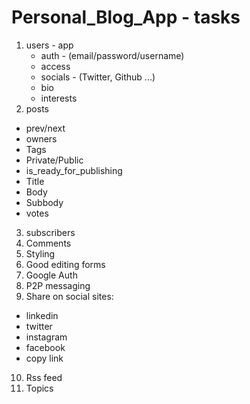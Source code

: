 # Personal_Blog_App - tasks
1. users - app
   - auth - (email/password/username)
   - access
   - socials - (Twitter, Github ...)
   - bio
   - interests
2. posts
  - prev/next
  - owners
  - Tags
  - Private/Public
  - is_ready_for_publishing
  - Title
  - Body 
  - Subbody 
  - votes
3. subscribers
4. Comments
5. Styling
6. Good editing forms
7. Google Auth
8. P2P messaging
9. Share on social sites:
  - linkedin
  - twitter
  - instagram
  - facebook
  - copy link
10. Rss feed
11. Topics
